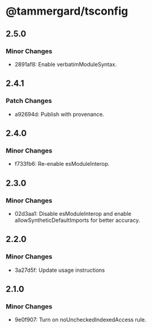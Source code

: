 # @tammergard/tsconfig

## 2.5.0

### Minor Changes

- 2891af8: Enable verbatimModuleSyntax.

## 2.4.1

### Patch Changes

- a92694d: Publish with provenance.

## 2.4.0

### Minor Changes

- f733fb6: Re-enable esModuleInterop.

## 2.3.0

### Minor Changes

- 02d3aa1: Disable esModuleInterop and enable allowSyntheticDefaultImports for better accuracy.

## 2.2.0

### Minor Changes

- 3a27d5f: Update usage instructions

## 2.1.0

### Minor Changes

- 9e0f907: Turn on noUncheckedIndexedAccess rule.
